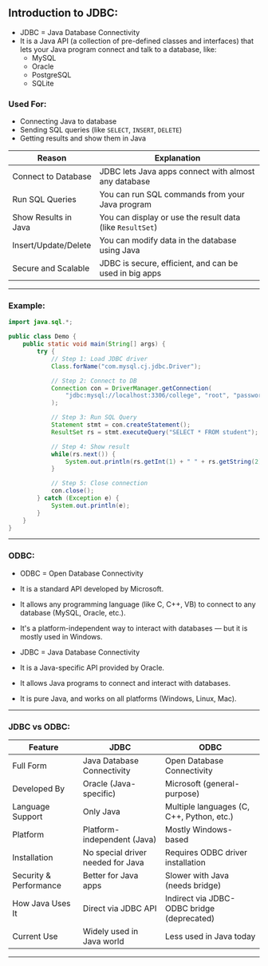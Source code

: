 ## **Introduction to JDBC:**

- JDBC = Java Database Connectivity
- It is a Java API (a collection of pre-defined classes and interfaces) that lets your Java program connect and talk to a database, like:
    - MySQL
    - Oracle
    - PostgreSQL
    - SQLite

### **Used For:**

- Connecting Java to database
- Sending SQL queries (like `SELECT`, `INSERT`, `DELETE`)
- Getting results and show them in Java

| Reason               | Explanation                                               |
| -------------------- | --------------------------------------------------------- |
| Connect to Database  | JDBC lets Java apps connect with almost any database      |
| Run SQL Queries      | You can run SQL commands from your Java program           |
| Show Results in Java | You can display or use the result data (like `ResultSet`) |
| Insert/Update/Delete | You can modify data in the database using Java            |
| Secure and Scalable  | JDBC is secure, efficient, and can be used in big apps    |

---

### **Example:**

```java
import java.sql.*;

public class Demo {
    public static void main(String[] args) {
        try {
            // Step 1: Load JDBC driver
            Class.forName("com.mysql.cj.jdbc.Driver");

            // Step 2: Connect to DB
            Connection con = DriverManager.getConnection(
                "jdbc:mysql://localhost:3306/college", "root", "password"
            );

            // Step 3: Run SQL Query
            Statement stmt = con.createStatement();
            ResultSet rs = stmt.executeQuery("SELECT * FROM student");

            // Step 4: Show result
            while(rs.next()) {
                System.out.println(rs.getInt(1) + " " + rs.getString(2));
            }

            // Step 5: Close connection
            con.close();
        } catch (Exception e) {
            System.out.println(e);
        }
    }
}
```

---

### **ODBC:**

- ODBC = Open Database Connectivity
- It is a standard API developed by Microsoft.
- It allows any programming language (like C, C++, VB) to connect to any database (MySQL, Oracle, etc.).
- It's a platform-independent way to interact with databases — but it is mostly used in Windows.

- JDBC = Java Database Connectivity
- It is a Java-specific API provided by Oracle.
- It allows Java programs to connect and interact with databases.
- It is pure Java, and works on all platforms (Windows, Linux, Mac).

---

### **JDBC vs ODBC:**

| Feature                | JDBC                              | ODBC                                       |
| ---------------------- | --------------------------------- | ------------------------------------------ |
| Full Form              | Java Database Connectivity        | Open Database Connectivity                 |
| Developed By           | Oracle (Java-specific)            | Microsoft (general-purpose)                |
| Language Support       | Only Java                         | Multiple languages (C, C++, Python, etc.)  |
| Platform               | Platform-independent (Java)       | Mostly Windows-based                       |
| Installation           | No special driver needed for Java | Requires ODBC driver installation          |
| Security & Performance | Better for Java apps              | Slower with Java (needs bridge)            |
| How Java Uses It       | Direct via JDBC API               | Indirect via JDBC-ODBC bridge (deprecated) |
| Current Use            | Widely used in Java world         | Less used in Java today                    |

---